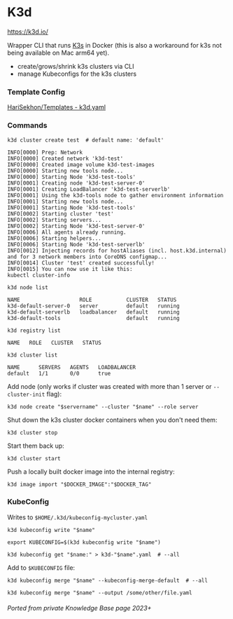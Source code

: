 # K3d

<https://k3d.io/>

Wrapper CLI that runs [K3s](k3s.md) in Docker (this is also a workaround for k3s not being available on Mac arm64 yet).

- create/grows/shrink k3s clusters via CLI
- manage Kubeconfigs for the k3s clusters

### Template Config

[HariSekhon/Templates - k3d.yaml](https://github.com/HariSekhon/Templates/blob/master/k3d.yaml)

### Commands

```shell
k3d cluster create test  # default name: 'default'
```
```
INFO[0000] Prep: Network
INFO[0000] Created network 'k3d-test'
INFO[0000] Created image volume k3d-test-images
INFO[0000] Starting new tools node...
INFO[0000] Starting Node 'k3d-test-tools'
INFO[0001] Creating node 'k3d-test-server-0'
INFO[0001] Creating LoadBalancer 'k3d-test-serverlb'
INFO[0001] Using the k3d-tools node to gather environment information
INFO[0001] Starting new tools node...
INFO[0001] Starting Node 'k3d-test-tools'
INFO[0002] Starting cluster 'test'
INFO[0002] Starting servers...
INFO[0002] Starting Node 'k3d-test-server-0'
INFO[0006] All agents already running.
INFO[0006] Starting helpers...
INFO[0006] Starting Node 'k3d-test-serverlb'
INFO[0012] Injecting records for hostAliases (incl. host.k3d.internal) and for 3 network members into CoreDNS configmap...
INFO[0014] Cluster 'test' created successfully!
INFO[0015] You can now use it like this:
kubectl cluster-info
```

```shell
k3d node list
```
```shell
NAME                   ROLE           CLUSTER   STATUS
k3d-default-server-0   server         default   running
k3d-default-serverlb   loadbalancer   default   running
k3d-default-tools                     default   running
```

```shell
k3d registry list
```
```
NAME   ROLE   CLUSTER   STATUS
```

```shell
k3d cluster list
```
```
NAME      SERVERS   AGENTS   LOADBALANCER
default   1/1       0/0      true
```

Add node (only works if cluster was created with more than 1 server or `--cluster-init` flag):

```shell
k3d node create "$servername" --cluster "$name" --role server
```

Shut down the k3s cluster docker containers when you don't need them:

```shell
k3d cluster stop
```

Start them back up:

```shell
k3d cluster start
```

Push a locally built docker image into the internal registry:

```shell
k3d image import "$DOCKER_IMAGE":"$DOCKER_TAG"
```

### KubeConfig

Writes to `$HOME/.k3d/kubeconfig-mycluster.yaml`

```shell
k3d kubeconfig write "$name"
```

```shell
export KUBECONFIG=$(k3d kubeconfig write "$name")
```

```shell
k3d kubeconfig get "$name:" > k3d-"$name".yaml  # --all
```

Add to `$KUBECONFIG` file:

```shell
k3d kubeconfig merge "$name" --kubeconfig-merge-default  # --all
```

```shell
k3d kubeconfig merge "$name" --output /some/other/file.yaml
```

###### Ported from private Knowledge Base page 2023+
